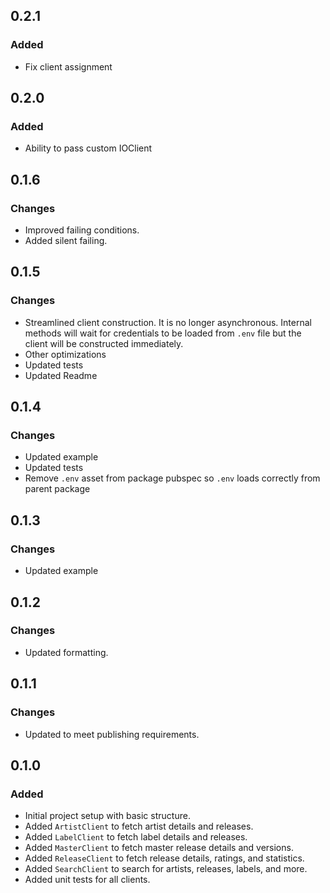 ## 0.2.1

### Added
- Fix client assignment

## 0.2.0

### Added
- Ability to pass custom IOClient

## 0.1.6

### Changes
- Improved failing conditions.
- Added silent failing.

## 0.1.5

### Changes
- Streamlined client construction. It is no longer asynchronous. Internal methods will wait for credentials to be loaded from `.env` file but the client will be constructed immediately.
- Other optimizations
- Updated tests
- Updated Readme

## 0.1.4

### Changes
- Updated example
- Updated tests
- Remove `.env` asset from package pubspec so `.env` loads correctly from parent package

## 0.1.3

### Changes
- Updated example

## 0.1.2

### Changes
- Updated formatting.

## 0.1.1

### Changes
- Updated to meet publishing requirements.

## 0.1.0

### Added
- Initial project setup with basic structure.
- Added `ArtistClient` to fetch artist details and releases.
- Added `LabelClient` to fetch label details and releases.
- Added `MasterClient` to fetch master release details and versions.
- Added `ReleaseClient` to fetch release details, ratings, and statistics.
- Added `SearchClient` to search for artists, releases, labels, and more.
- Added unit tests for all clients.



